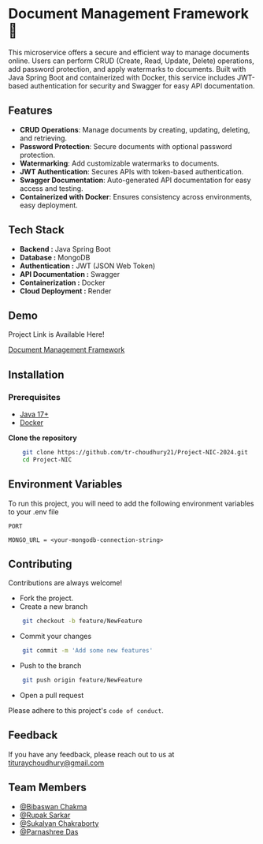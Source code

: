 
# Document Management Framework 📄

This microservice offers a secure and efficient way to manage documents online. Users can perform CRUD (Create, Read, Update, Delete) operations, add password protection, and apply watermarks to documents. Built with Java Spring Boot and containerized with Docker, this service includes JWT-based authentication for security and Swagger for easy API documentation.


## Features
- **CRUD Operations**: Manage documents by creating, updating, deleting, and retrieving.
- **Password Protection**: Secure documents with optional password protection.
- **Watermarking**: Add customizable watermarks to documents.
- **JWT Authentication**: Secures APIs with token-based authentication.
- **Swagger Documentation**: Auto-generated API documentation for easy access and testing.
- **Containerized with Docker**: Ensures consistency across environments, easy deployment.


## Tech Stack
- **Backend :** Java Spring Boot
- **Database :** MongoDB
- **Authentication :** JWT (JSON Web Token)
- **API Documentation :** Swagger
- **Containerization :** Docker
- **Cloud Deployment :** Render

## Demo

Project Link is Available Here!

[Document Management Framework](https://document-management-framework.onrender.com/swagger-ui/index.html)



## Installation

### Prerequisites
- [Java 17+](https://www.oracle.com/java/technologies/javase-jdk17-downloads.html)
- [Docker](https://www.docker.com/get-started)
    



**Clone the repository**

```bash
    git clone https://github.com/tr-choudhury21/Project-NIC-2024.git
    cd Project-NIC
```




## Environment Variables

To run this project, you will need to add the following environment variables to your .env file

`PORT`

`MONGO_URL = <your-mongodb-connection-string>`




## Contributing

Contributions are always welcome!

- Fork the project.
- Create a new branch
```bash
    git checkout -b feature/NewFeature
```
- Commit your changes
```bash
    git commit -m 'Add some new features'
```
- Push to the branch
```bash
    git push origin feature/NewFeature
```
- Open a pull request


Please adhere to this project's `code of conduct`.


## Feedback

If you have any feedback, please reach out to us at tituraychoudhury@gmail.com


## Team Members

- [@Bibaswan Chakma](https://github.com/bibaswanchakma02)
- [@Rupak Sarkar](https://github.com/Rupak100/Rupak100)
- [@Sukalyan Chakraborty](https://github.com/Sukalyan28)
- [@Parnashree Das](https://github.com/Parnashree1602)



